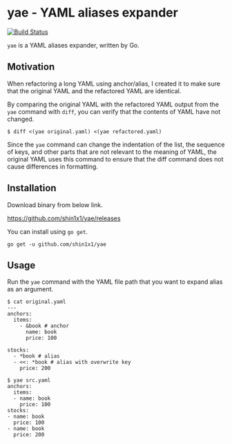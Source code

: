 # yae - YAML aliases expander

[![Build Status](https://travis-ci.org/shin1x1/yae.svg?branch=master)](https://travis-ci.org/shin1x1/yae)

`yae` is a YAML aliases expander, written by Go.

## Motivation

When refactoring a long YAML using anchor/alias, I created it to make sure that the original YAML and the refactored YAML are identical.

By comparing the original YAML with the refactored YAML output from the `yae` command with `diff`, you can verify that the contents of YAML have not changed.

```
$ diff <(yae original.yaml) <(yae refactored.yaml)
```

Since the `yae` command can change the indentation of the list, the sequence of keys, and other parts that are not relevant to the meaning of YAML, the original YAML uses this command to ensure that the diff command does not cause differences in formatting.

## Installation

Download binary from below link.

<https://github.com/shin1x1/yae/releases>

You can install using `go get`.

```
go get -u github.com/shin1x1/yae
```

## Usage

Run the `yae` command with the YAML file path that you want to expand alias as an argument.

```
$ cat original.yaml
---
anchors:
  items:
    - &book # anchor
      name: book
      price: 100

stocks:
  - *book # alias
  - <<: *book # alias with overwrite key
    price: 200

$ yae src.yaml
anchors:
  items:
  - name: book
    price: 100
stocks:
- name: book
  price: 100
- name: book
  price: 200
```